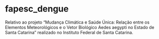 # fapesc_dengue
Relativo ao projeto “Mudança Climática e Saúde Única: Relação entre os Elementos Meteorológicos e o Vetor Biológico Aedes aegypti no Estado de Santa Catarina” realizado no Instituto Federal de Santa Catarina.
